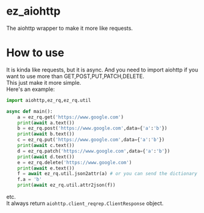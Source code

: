 # ez_aiohttp
The aiohttp wrapper to make it more like requests.

# How to use
It is kinda like requests, but it is async.
And you need to import aiohttp if you want to use more than GET,POST,PUT,PATCH,DELETE.  
This just make it more simple.  
Here's an example:
```py
import aiohttp,ez_rq,ez_rq.util

async def main():
    a = ez_rq.get('https://www.google.com')
    print(await a.text())
    b = ez_rq.post('https://www.google.com',data={'a':'b'})
    print(await b.text())
    c = ez_rq.put('https://www.google.com',data={'a':'b'})
    print(await c.text())
    d = ez_rq.patch('https://www.google.com',data={'a':'b'})
    print(await d.text())
    e = ez_rq.delete('https://www.google.com')
    print(await e.text())
    f = await ez_rq.util.json2attr(a) # or you can send the dictionary
    f.a = 'b'
    print(await ez_rq.util.attr2json(f))
```
etc.  
It always return `aiohttp.client_reqrep.ClientResponse` object.  

